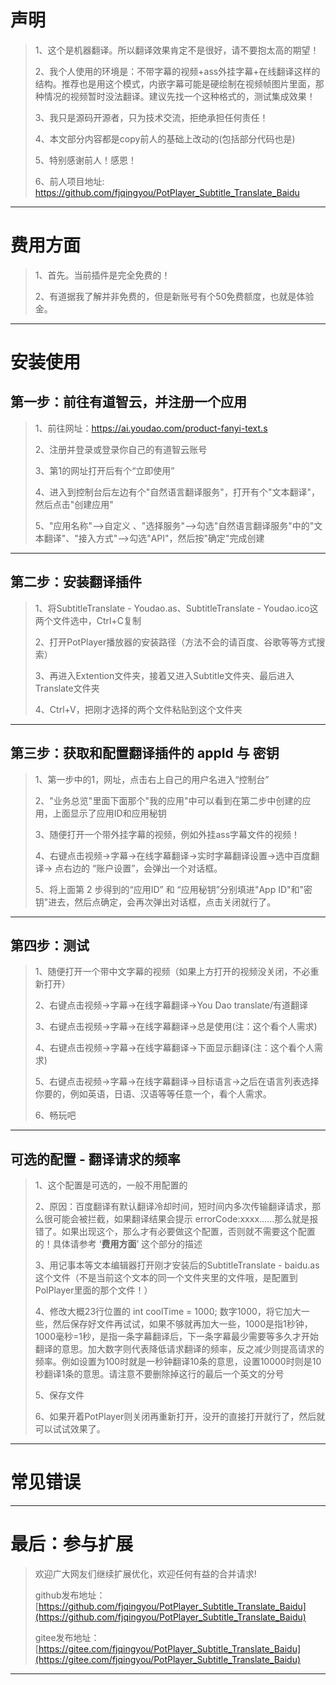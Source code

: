 # 声明

> 1、这个是机器翻译。所以翻译效果肯定不是很好，请不要抱太高的期望！
>
> 2、我个人使用的环境是：不带字幕的视频+ass外挂字幕+在线翻译这样的结构。推荐也是用这个模式，内嵌字幕可能是硬绘制在视频帧图片里面，那种情况的视频暂时没法翻译。建议先找一个这种格式的，测试集成效果！
>
> 3、我只是源码开源者，只为技术交流，拒绝承担任何责任！
>
> 4、本文部分内容都是copy前人的基础上改动的(包括部分代码也是)
>
> 5、特别感谢前人！感恩！
> 
> 6、前人项目地址: https://github.com/fjqingyou/PotPlayer_Subtitle_Translate_Baidu

---

# 费用方面

> 1、首先。当前插件是完全免费的！
>
> 2、有道据我了解并非免费的，但是新账号有个50免费额度，也就是体验金。

---

# 安装使用

## 第一步：前往有道智云，并注册一个应用

> 1、前往网址：https://ai.youdao.com/product-fanyi-text.s
>
> 2、注册并登录或登录你自己的有道智云账号
>
> 3、第1的网址打开后有个“立即使用”
>
> 4、进入到控制台后左边有个"自然语言翻译服务"，打开有个"文本翻译"，然后点击"创建应用"
>
> 5、"应用名称"-->自定义 、"选择服务"-->勾选"自然语言翻译服务"中的"文本翻译"、"接入方式"-->勾选"API"，然后按"确定"完成创建

---

## 第二步：安装翻译插件

> 1、将SubtitleTranslate - Youdao.as、SubtitleTranslate - Youdao.ico这两个文件选中，Ctrl+C复制
>
> 2、打开PotPlayer播放器的安装路径（方法不会的请百度、谷歌等等方式搜索）
>
> 3、再进入Extention文件夹，接着又进入Subtitle文件夹、最后进入Translate文件夹
>
> 4、Ctrl+V，把刚才选择的两个文件粘贴到这个文件夹

---

## 第三步：获取和配置翻译插件的 appId 与 密钥

> 1、第一步中的1，网址，点击右上自己的用户名进入“控制台”
>
> 2、"业务总览"里面下面那个"我的应用"中可以看到在第二步中创建的应用，上面显示了应用ID和应用秘钥
>
> 3、随便打开一个带外挂字幕的视频，例如外挂ass字幕文件的视频！
>
> 4、右键点击视频->字幕->在线字幕翻译->实时字幕翻译设置->选中百度翻译-> 点右边的 “账户设置”，会弹出一个对话框。
>
> 5、将上面第 2 步得到的“应用ID” 和 “应用秘钥”分别填进"App ID"和"密钥"进去，然后点确定，会再次弹出对话框，点击关闭就行了。

---

## 第四步：测试

> 1、随便打开一个带中文字幕的视频（如果上方打开的视频没关闭，不必重新打开）
>
> 2、右键点击视频->字幕->在线字幕翻译->You Dao translate/有道翻译
>
> 3、右键点击视频->字幕->在线字幕翻译->总是使用(注：这个看个人需求)
>
> 4、右键点击视频->字幕->在线字幕翻译->下面显示翻译(注：这个看个人需求)
>
> 5、右键点击视频->字幕->在线字幕翻译->目标语言->之后在语言列表选择你要的，例如英语，日语、汉语等等任意一个，看个人需求。
>
> 6、畅玩吧

---

## 可选的配置 - 翻译请求的频率

> 1、这个配置是可选的，一般不用配置的
>
> 2、原因：百度翻译有默认翻译冷却时间，短时间内多次传输翻译请求，那么很可能会被拦截，如果翻译结果会提示 errorCode:xxxx……那么就是报错了。如果出现这个，那么才有必要做这个配置，否则就不需要这个配置的！具体请参考 ‘**费用方面**’ 这个部分的描述
>
> 3、用记事本等文本编辑器打开刚才安装后的SubtitleTranslate - baidu.as这个文件（不是当前这个文本的同一个文件夹里的文件哦，是配置到PolPlayer里面的那个文件！）
>
> 4、修改大概23行位置的 int coolTime = 1000; 数字1000，将它加大一些，然后保存好文件再试试，如果不够就再加大一些，1000是指1秒钟，1000毫秒=1秒，是指一条字幕翻译后，下一条字幕最少需要等多久才开始翻译的意思。加大数字则代表降低请求翻译的频率，反之减少则提高请求的频率。例如设置为100时就是一秒钟翻译10条的意思，设置10000时则是10秒翻译1条的意思。请注意不要删除掉这行的最后一个英文的分号
>
> 5、保存文件
>
> 6、如果开着PotPlayer则关闭再重新打开，没开的直接打开就行了，然后就可以试试效果了。

---

# 常见错误

---

# 最后：参与扩展

> 欢迎广大网友们继续扩展优化，欢迎任何有益的合并请求!
>
> github发布地址：[https://github.com/fjqingyou/PotPlayer_Subtitle_Translate_Baidu](https://github.com/fjqingyou/PotPlayer_Subtitle_Translate_Baidu)
>
> gitee发布地址：[https://gitee.com/fjqingyou/PotPlayer_Subtitle_Translate_Baidu](https://gitee.com/fjqingyou/PotPlayer_Subtitle_Translate_Baidu)

---
